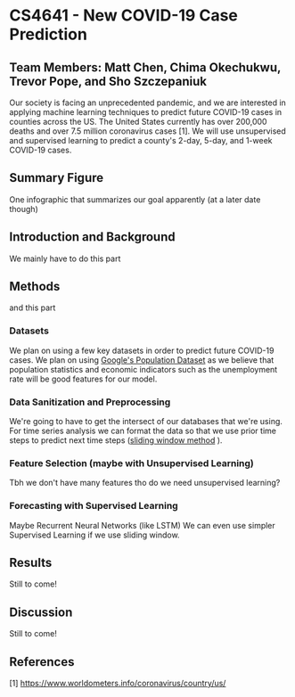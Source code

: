 # CS4641 - New COVID-19 Case Prediction
## Team Members: Matt Chen, Chima Okechukwu, Trevor Pope, and Sho Szczepaniuk
Our society is facing an unprecedented pandemic, and we are interested in applying machine learning techniques to predict future COVID-19 cases in counties across the US. The United States currently has over 200,000 deaths and over 7.5 million coronavirus cases [1]. We will use unsupervised and supervised learning to predict a county's 2-day, 5-day, and 1-week COVID-19 cases. 

## Summary Figure
One infographic that summarizes our goal apparently (at a later date though)

## Introduction and Background
We mainly have to do this part

## Methods
and this part

### Datasets
We plan on using a few key datasets in order to predict future COVID-19 cases. We plan on using [Google's Population Dataset](https://www.google.com/publicdata/explore?ds=kf7tgg1uo9ude_&hl=en&dl=en) as we believe that population statistics and economic indicators such as the unemployment rate will be good features for our model.

### Data Sanitization and Preprocessing
We're going to have to get the intersect of our databases that we're using. For time series analysis we can format the data so that we use prior time steps to predict next time steps ([sliding window method](https://machinelearningmastery.com/time-series-forecasting-supervised-learning/) ).

### Feature Selection (maybe with Unsupervised Learning)
Tbh we don't have many features tho do we need unsupervised learning?

### Forecasting with Supervised Learning
Maybe Recurrent Neural Networks (like LSTM)
We can even use simpler Supervised Learning if we use sliding window.

## Results
Still to come!

## Discussion 
Still to come!

## References
[1] https://www.worldometers.info/coronavirus/country/us/
